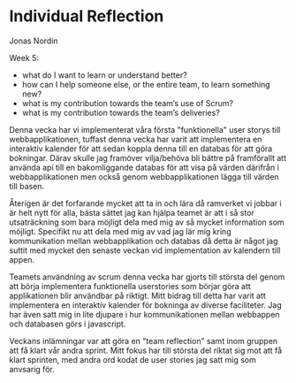# Individual Reflection

Jonas Nordin

Week 5:

*   what do I want to learn or understand better?
*   how can I help someone else, or the entire team, to learn something new?
*   what is my contribution towards the team’s use of Scrum?
*   what is my contribution towards the team’s deliveries?


Denna vecka har vi implementerat våra första "funktionella" user storys till
webbapplikationen, tuffast denna vecka har varit att implementera en interaktiv kalender för
att sedan koppla denna till en databas för att göra bokningar. Därav skulle jag framöver
vilja/behöva bli bättre på framförallt att använda api till en bakomliggande databas för att
visa på värden därifrån i webbapplikationen men också genom webbapplikationen lägga till
värden till basen.


Återigen är det forfarande mycket att ta in och lära då ramverket vi jobbar i är helt nytt
för alla, bästa sättet jag kan hjälpa teamet är att i så stor utsaträckning som bara möjligt
dela med mig av så mycket information som möjligt. Specifikt nu att dela med mig av vad jag
lär mig kring kommunikation mellan webbapplikation och databas då detta är något jag suttit
med mycket den senaste veckan vid implementation av kalendern till appen.


Teamets användning av scrum denna vecka har gjorts till största del genom att börja
implementera funktionella userstories som börjar göra att applikationen blir användbar på
riktigt. Mitt bidrag till detta har varit att implementera en interaktiv kalender för
bokninga av diverse faciliteter. Jag har även satt mig in lite djupare i hur kommunikationen
mellan webbappen och databasen görs i javascript.


Veckans inlämningar var att göra en "team reflection" samt inom gruppen att få klart vår
andra sprint. Mitt fokus har till största del riktat sig mot att få klart sprinten, med andra
ord kodat de user stories jag satt mig som anvsarig för.


